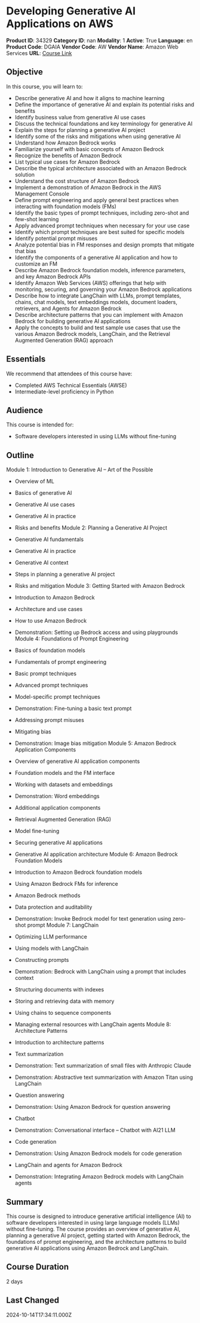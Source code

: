 # Developing Generative AI Applications on AWS

**Product ID**: 34329
**Category ID**: nan
**Modality**: 1
**Active**: True
**Language**: en
**Product Code**: DGAIA
**Vendor Code**: AW
**Vendor Name**: Amazon Web Services
**URL**: [Course Link](https://www.fastlaneus.com/course/amazon-dgaia)

## Objective
In this course, you will learn to:


- Describe generative AI and how it aligns to machine learning
- Define the importance of generative AI and explain its potential risks and benefits
- Identify business value from generative AI use cases
- Discuss the technical foundations and key terminology for generative AI
- Explain the steps for planning a generative AI project
- Identify some of the risks and mitigations when using generative AI
- Understand how Amazon Bedrock works
- Familiarize yourself with basic concepts of Amazon Bedrock
- Recognize the benefits of Amazon Bedrock
- List typical use cases for Amazon Bedrock
- Describe the typical architecture associated with an Amazon Bedrock solution
- Understand the cost structure of Amazon Bedrock
- Implement a demonstration of Amazon Bedrock in the AWS Management Console
- Define prompt engineering and apply general best practices when interacting with foundation models (FMs)
- Identify the basic types of prompt techniques, including zero-shot and few-shot learning
- Apply advanced prompt techniques when necessary for your use case
- Identify which prompt techniques are best suited for specific models
- Identify potential prompt misuses
- Analyze potential bias in FM responses and design prompts that mitigate that bias
- Identify the components of a generative AI application and how to customize an FM
- Describe Amazon Bedrock foundation models, inference parameters, and key Amazon Bedrock APIs
- Identify Amazon Web Services (AWS) offerings that help with monitoring, securing, and governing your Amazon Bedrock applications
- Describe how to integrate LangChain with LLMs, prompt templates, chains, chat models, text embeddings models, document loaders, retrievers, and Agents for Amazon Bedrock
- Describe architecture patterns that you can implement with Amazon Bedrock for building generative AI applications
- Apply the concepts to build and test sample use cases that use the various Amazon Bedrock models, LangChain, and the Retrieval Augmented Generation (RAG) approach

## Essentials
We recommend that attendees of this course have:


- Completed AWS Technical Essentials (AWSE)
- Intermediate-level proficiency in Python

## Audience
This course is intended for:


- Software developers interested in using LLMs without fine-tuning

## Outline
Module 1: Introduction to Generative AI – Art of the Possible


- Overview of ML
- Basics of generative AI
- Generative AI use cases
- Generative AI in practice
- Risks and benefits
Module 2: Planning a Generative AI Project


- Generative AI fundamentals
- Generative AI in practice
- Generative AI context
- Steps in planning a generative AI project
- Risks and mitigation
Module 3: Getting Started with Amazon Bedrock


- Introduction to Amazon Bedrock
- Architecture and use cases
- How to use Amazon Bedrock
- Demonstration: Setting up Bedrock access and using playgrounds
Module 4: Foundations of Prompt Engineering


- Basics of foundation models
- Fundamentals of prompt engineering
- Basic prompt techniques
- Advanced prompt techniques
- Model-specific prompt techniques
- Demonstration: Fine-tuning a basic text prompt
- Addressing prompt misuses
- Mitigating bias
- Demonstration: Image bias mitigation
Module 5: Amazon Bedrock Application Components


- Overview of generative AI application components
- Foundation models and the FM interface
- Working with datasets and embeddings
- Demonstration: Word embeddings
- Additional application components
- Retrieval Augmented Generation (RAG)
- Model fine-tuning
- Securing generative AI applications
- Generative AI application architecture
Module 6: Amazon Bedrock Foundation Models


- Introduction to Amazon Bedrock foundation models
- Using Amazon Bedrock FMs for inference
- Amazon Bedrock methods
- Data protection and auditability
- Demonstration: Invoke Bedrock model for text generation using zero-shot prompt
Module 7: LangChain


- Optimizing LLM performance
- Using models with LangChain
- Constructing prompts
- Demonstration: Bedrock with LangChain using a prompt that includes context
- Structuring documents with indexes
- Storing and retrieving data with memory
- Using chains to sequence components
- Managing external resources with LangChain agents
Module 8: Architecture Patterns


- Introduction to architecture patterns
- Text summarization
- Demonstration: Text summarization of small files with Anthropic Claude
- Demonstration: Abstractive text summarization with Amazon Titan using LangChain
- Question answering
- Demonstration: Using Amazon Bedrock for question answering
- Chatbot
- Demonstration: Conversational interface – Chatbot with AI21 LLM
- Code generation
- Demonstration: Using Amazon Bedrock models for code generation
- LangChain and agents for Amazon Bedrock
- Demonstration: Integrating Amazon Bedrock models with LangChain agents

## Summary
This course is designed to introduce generative artificial intelligence (AI) to software developers interested in using large language models (LLMs) without fine-tuning. The course provides an overview of generative AI, planning a generative AI project, getting started with Amazon Bedrock, the foundations of prompt engineering, and the architecture patterns to build generative AI applications using Amazon Bedrock and LangChain.

## Course Duration
2 days

## Last Changed
2024-10-14T17:34:11.000Z
